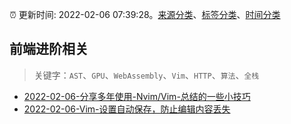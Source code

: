 :alarm_clock: 更新时间: 2022-02-06 07:39:28。[来源分类](../README.md)、[标签分类](../TAGS.md)、[时间分类](../TIMELINE.md)

## 前端进阶相关


> 关键字：`AST`、`GPU`、`WebAssembly`、`Vim`、`HTTP`、`算法`、`全栈`



- [2022-02-06-分享多年使用-Nvim/Vim-总结的一些小技巧](https://www.v2ex.com/t/832068) 
- [2022-02-06-Vim-设置自动保存，防止编辑内容丢失](https://www.v2ex.com/t/832066) 